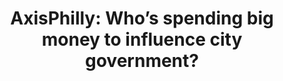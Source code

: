 ---
layout: post
title: "AxisPhilly: Who’s spending big money to influence city government?"
external_link: http://axisphilly.org/article/whos-spending-the-top-ten-biggest-lobby-efforts-so-far-this-year/
categories: [blog]
---